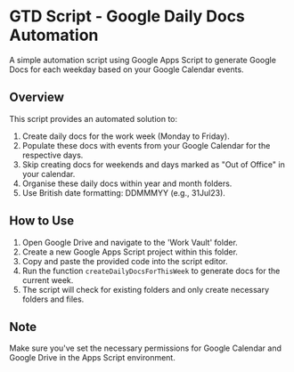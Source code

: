 # GTD Script - Google Daily Docs Automation

A simple automation script using Google Apps Script to generate Google Docs for each weekday based on your Google Calendar events.

## Overview

This script provides an automated solution to:

1. Create daily docs for the work week (Monday to Friday).
2. Populate these docs with events from your Google Calendar for the respective days.
3. Skip creating docs for weekends and days marked as "Out of Office" in your calendar.
4. Organise these daily docs within year and month folders.
5. Use British date formatting: DDMMMYY (e.g., 31Jul23).

## How to Use

1. Open Google Drive and navigate to the 'Work Vault' folder.
2. Create a new Google Apps Script project within this folder.
3. Copy and paste the provided code into the script editor.
4. Run the function `createDailyDocsForThisWeek` to generate docs for the current week.
5. The script will check for existing folders and only create necessary folders and files.

## Note

Make sure you've set the necessary permissions for Google Calendar and Google Drive in the Apps Script environment.
